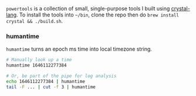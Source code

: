 `powertools` is a collection of small, single-purpose tools I built using [crystal-lang](https://crystal-lang.org/). To install the tools into `~/bin`, clone the repo then do `brew install crystal && ./build.sh`.

### humantime
`humantime` turns an epoch ms time into local timezone string. 

```bash
# Manually look up a time
humantime 1646112277384

# Or, be part of the pipe for log analysis
echo 1646112277384 | humantime
tail -F ... | cut -f 3 | humantime
```

